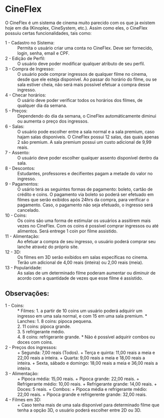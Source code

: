 # CineFlex

<p>
  O CineFlex é um sistema de cinema muito parecido com os que ja existem hoje em dia (Kinoplex, CineSystem, etc.).
  Assim como eles, o CineFlex possuiu certas funcionalidades, tais como:
</p>

<dl>
  <dt> 1 - Cadastro no Sistema: </dt>
  <dd> 
    Permita o usuário criar uma conta no CineFlex. Deve ser fornecido, login, senha, email e CPF.
  </dd>
  
  <dt> 2 - Edição de Perfil: </dt>
  <dd> 
    O usuário deve poder modificar qualquer atributo de seu perfil.
  </dd>
  
  <dt> 3 - Compra de Ingresso: </dt>
  <dd> 
    O usuário pode comprar ingressos de qualquer filme no cinema, desde que ele esteja disponível.
    Ao passar do horário do filme, ou se sala estiver cheia, não será mais possível efetuar a compra desse ingresso.
  </dd>
  
  <dt> 4 - Checar horários: </dt>
  <dd> 
    O usário deve poder verificar todos os horários dos filmes, de qualquer dia da semana.
  </dd>
  
  <dt> 5 - Preços: </dt>
  <dd> 
    Dependendo do dia da semana, o CineFlex automáticamente diminui ou aumenta o preço dos ingressos.
  </dd>
  
  <dt> 6 - Salas: </dt>
  <dd> 
    O usuário pode escolher entre a sala normal e a sala premium, caso hajam salas disponíveis.
	  O CineFlex possui 12 salas, das quais apenas 2 são premium.
    A sala premium possui um custo adicional de 9,99 reais.
  </dd>
  
  <dt> 7 - Assento: </dt>
  <dd> 
    O usuário deve poder escolher qualquer assento disponível dentro da sala.
  </dd>
  
  <dt> 8 - Descontos: </dt>
  <dd> 
    Estudantes, professores e decifientes pagam a metade do valor no ingresso.
  </dd>
  
  <dt> 9 - Pagamentos: </dt>
  <dd> 
    O usário terá as seguintes formas de pagamento: boleto, cartão de crédito e coins.
    O pagamento via boleto so poderá ser efetuado em filmes que serão exibidos após 24hrs da compra, para verificar o pagamento.
    Caso, o pagamento não seja efetuado, o ingresso será cancelado.
  </dd>
  
  <dt> 10 - Coins: </dt>
  <dd> 
    Os coins são uma forma de estimular os usuários a assitirem mais vezes no CineFlex.
	  Com os coins é possível comprar ingressos ou até alimentos.
    Será entrege 1 coin por filme assistido.
  </dd>
  
  <dt> 11 - Alimentação: </dt>
  <dd> 
    Ao efetuar a compra de seu ingresso, o usuário poderá comprar seu lanche atravéz do próprio site.
  </dd>
  
  <dt> 12 - 3D: </dt>
  <dd> 
    Os filmes em 3D serão exibidos em salas específicas no cinema.
    Terão um adicional de 4,00 reais (inteira) ou 2,00 reais (meia).
  </dd>
  
  <dt> 13 - Popularidade: </dt>
  <dd> 
    As salas de um determinado filme poderam aumentar ou diminuir de acordo com a quantidade de vezes que esse filme é assistido.
  </dd>
</dl>


## Observações:


<dl>
  <dt> 1 - Coins: </dt>
  <dd>
    * Filmes: 
      	1. a partir de 10 coins um usuário poderá adquirir um ingresso em uma sala normal, e com 15 em uma sala premium.
    * Lanches:	
	1. 8 coins: pipoca pequena. <br>
	2. 11 coins: pipoca grande. <br>
	3. 5 refrigerante médio.    <br>
	4. 8 coins: refrigerante grande.
    * Não é possível adquirir combos ou doces com coins.
  </dd>
  
  <dt> 2 - Preços dos ingressos: </dt>
  <dd>
    + Segunda: 7,00 reais (Todos).
	  + Terça e quinta: 11,00 reais a meia e 22,00 reais a inteira.
	  + Quarta: 9,00 reais a meia e 18,00 reais a inteira.
	  + Sexta, sábado e domingo: 18,00 reais a meia e 36,00 reais a inteira.
  </dd>
  
  <dt> 3 - Alimentação: </dt>
  <dd>
    + Pipoca média: 15,00 reais.
	  + Pipoca grande: 22,00 reais.
	  + Refrigerante médio: 10,00 reais.
	  + Refrigerante grande: 14,00 reais.
	  + Doces: 5 reais.
	  + Combos:
		  + Pipoca média e refrigerante médio: 22,00 reais.
		  + Pipoca grande e refrigerente grande: 32,00 reais.
  </dd>
  
  <dt> 4 - Filmes em 3D: </dt>
  <dd>
	  + Caso tenha mais de uma sala disponível para determinado filme que tenha a opção 3D, o usuário poderá escolher entre 2D ou 3D.
  </dd>
</dl>
